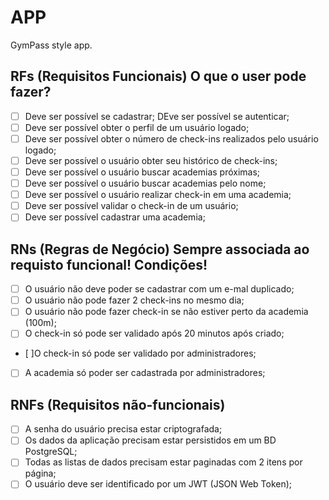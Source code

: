 # APP
GymPass style app.

## RFs (Requisitos Funcionais) O que o user pode fazer?
- [ ] Deve ser possível se cadastrar;
 DEve ser possível se autenticar;
- [ ] Deve ser possível obter o perfil de um usuário logado;
- [ ]  Deve ser possível obter o número de check-ins realizados pelo usuário logado;
- [ ]  Deve ser possível o usuário obter seu histórico de check-ins;
- [ ]  Deve ser possível o usuário buscar academias próximas;
- [ ]  Deve ser possível o usuário buscar academias pelo nome;
- [ ]  Deve ser possível o usuário realizar check-in em uma academia;
- [ ]  Deve ser possível validar o check-in de um usuário;
- [ ]  Deve ser possível cadastrar uma academia;

## RNs (Regras de Negócio) Sempre associada ao requisto funcional! Condições!
- [ ] O usuário não deve poder se cadastrar com um e-mal duplicado;
- [ ] O usuário não pode fazer 2 check-ins no mesmo dia;
- [ ] O usuário não pode fazer check-in se não estiver perto da academia (100m);
- [ ] O check-in só pode ser validado após 20 minutos após criado;
- [ ]O check-in só pode ser validado por administradores;
- [ ] A academia só poder ser cadastrada por administradores;
## RNFs (Requisitos não-funcionais)
- [ ] A senha do usuário precisa estar criptografada;
- [ ] Os dados da aplicação precisam estar persistidos em um BD PostgreSQL;
- [ ] Todas as listas de dados precisam estar paginadas com 2 itens por página;
- [ ] O usuário deve ser identificado por um JWT (JSON Web Token);